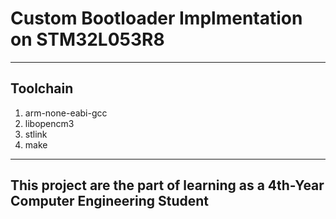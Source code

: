 # Custom Bootloader Implmentation on STM32L053R8
---
## Toolchain
1. arm-none-eabi-gcc
2. libopencm3
3. stlink
4. make
---
## This project are the part of learning as a 4th-Year Computer Engineering Student
